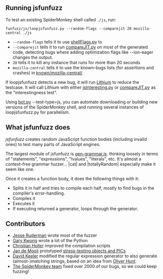 
## Running jsfunfuzz

To test an existing SpiderMonkey shell called `./js`, run:

`funfuzz/js/loopjsfunfuzz.py --random-flags --comparejit 20 mozilla-central ./js`

* `--random-flags` tells it to use [shellFlags.py](shellFlags.py) to
* `--comparejit` tells it to run [compareJIT.py](compareJIT.py) on most of the generated code, detecting bugs where adding optimization flags like --ion-eager changes the output.
* `20` tells it to kill any instance that runs for more than 20 seconds
* `mozilla-central` tells it to use the known-bugs lists (for assertions and crashes) in [known/mozilla-central/](../known/mozilla-central/).

If loopjsfunfuzz detects a new bug, it will run [Lithium](https://github.com/MozillaSecurity/lithium/) to reduce the testcase. It will call Lithium with either [jsInteresting.py](jsInteresting.py) or [compareJIT.py](compareJIT.py) as the "interestingness test".

Using [bot.py](../bot.py) --test-type=js, you can automate downloading or building new versions of the SpiderMonkey shell, and running several instances of loopjsfunfuzz.py for parallelism.


## What jsfunfuzz does

*jsfunfuzz* creates random JavaScript function bodies (including invalid ones) to test many parts of JavaScript engines.

The largest module of jsfunfuzz is [gen-grammar.js](jsfunfuzz/gen-grammar.js).  thinking loosely in terms of "statements", "expressions", "lvalues", "literals", etc. It's almost a context-free grammar fuzzer... |cat| and |totallyRandom| especially make it seem like one.

Once it creates a function body, it does the following things with it:
* Splits it in half and tries to compile each half, mostly to find bugs in the compiler's error-handling.
* Compiles it
* Executes it
* If executing returned a generator, loops through the generator.

## Contributors

* [Jesse Ruderman](https://twitter.com/jruderman) wrote most of the fuzzer
* [Gary Kwong](https://twitter.com/nth10sd) wrote a lot of the Python
* [Christian Holler](https://twitter.com/mozdeco) improved the compilation scripts
* [Jan de Mooij](https://twitter.com/jandemooij) prototyped [stress-testing objects and PICs](https://bugzilla.mozilla.org/show_bug.cgi?id=6309960)
* [David Keeler](https://twitter.com/mozkeeler) modified the regular expression generator to also generate (almost-)matching strings, based on an idea from [Oliver Hunt](https://twitter.com/ohunt).
* [The SpiderMonkey team](https://twitter.com/SpiderMonkeyJS) fixed over 2000 of our bugs, so we could keep fuzzing!
